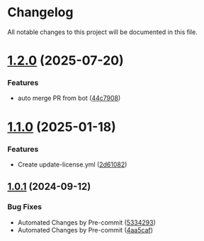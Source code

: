 # Changelog

All notable changes to this project will be documented in this file.

# [1.2.0](https://github.com/duyluann/terraform-aws-codepipeline/compare/v1.1.0...v1.2.0) (2025-07-20)


### Features

* auto merge PR from bot ([44c7908](https://github.com/duyluann/terraform-aws-codepipeline/commit/44c7908520f243c787594280187f0fb7b72f664b))

# [1.1.0](https://github.com/duyluann/terraform-aws-codepipeline/compare/v1.0.1...v1.1.0) (2025-01-18)


### Features

* Create update-license.yml ([2d61082](https://github.com/duyluann/terraform-aws-codepipeline/commit/2d610823cea075178cb1dc2404ee3ff21f4f5e47))

## [1.0.1](https://github.com/duyluann/terraform-aws-codepipeline/compare/v1.0.0...v1.0.1) (2024-09-12)


### Bug Fixes

* Automated Changes by Pre-commit ([5334293](https://github.com/duyluann/terraform-aws-codepipeline/commit/53342931dbcc0de1aacdaf4405f9d053c1910946))
* Automated Changes by Pre-commit ([4aa5caf](https://github.com/duyluann/terraform-aws-codepipeline/commit/4aa5caf478d1fed9e95141e6a1a2a2ebb53d1f2e))
